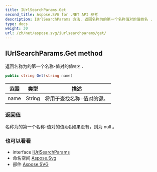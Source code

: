 ```yaml
---
title: IUrlSearchParams.Get
second_title: Aspose.SVG for .NET API 参考
description: IUrlSearchParams 方法. 返回名称为的第一个名称值对的值姓名 .
type: docs
weight: 30
url: /zh/net/aspose.svg/iurlsearchparams/get/
---
```

## IUrlSearchParams.Get method

返回名称为的第一个名称-值对的值`姓名` .

```csharp
public string Get(string name)
```

| 范围 | 类型 | 描述 |
| --- | --- | --- |
| name | String | 将用于查找名称-值对的键。 |

### 返回值

名称为的第一个名称-值对的值`姓名`如果没有，则为 null 。

### 也可以看看

* interface [IUrlSearchParams](../)
* 命名空间 [Aspose.Svg](../../iurlsearchparams/)
* 部件 [Aspose.SVG](../../../)


